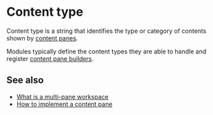 # Content type

Content type is a string that identifies the type or category of contents shown by [content panes](def://).

Modules typically define the content types they are able to handle and register [content pane builders](def://).

## See also 

- [What is a multi-pane workspace](guide://)
- [How to implement a content pane](guide://)
